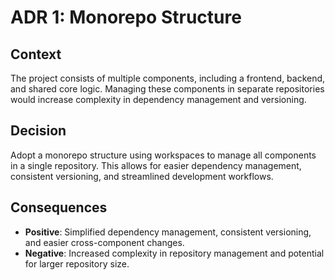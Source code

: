 # ADR 1: Monorepo Structure

## Context

The project consists of multiple components, including a frontend, backend, and shared core logic. Managing these components in separate repositories would increase complexity in dependency management and versioning.

## Decision

Adopt a monorepo structure using workspaces to manage all components in a single repository. This allows for easier dependency management, consistent versioning, and streamlined development workflows.

## Consequences

- **Positive**: Simplified dependency management, consistent versioning, and easier cross-component changes.
- **Negative**: Increased complexity in repository management and potential for larger repository size.
